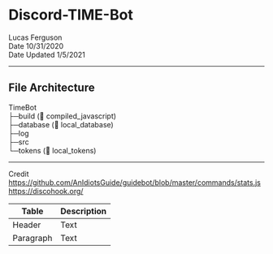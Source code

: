 # Discord-TIME-Bot

Lucas Ferguson  
Date 10/31/2020  
Date Updated 1/5/2021

---

## File Architecture

TimeBot  
├─build (💽 compiled_javascript)  
├─database (📁 local_database)  
├─log  
├─src  
└─tokens (🔐 local_tokens)

---

Credit  
https://github.com/AnIdiotsGuide/guidebot/blob/master/commands/stats.js  
https://discohook.org/

| Table     | Description |
| --------- | ----------- |
| Header    | Text        |
| Paragraph | Text        |
